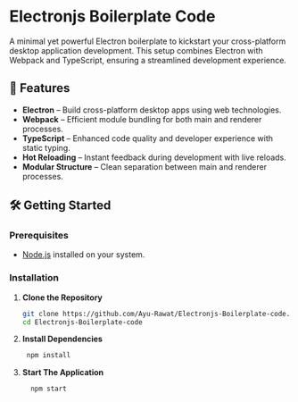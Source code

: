 # Electronjs Boilerplate Code

A minimal yet powerful Electron boilerplate to kickstart your cross-platform desktop application development. This setup combines Electron with Webpack and TypeScript, ensuring a streamlined development experience.

## 🚀 Features

- **Electron** – Build cross-platform desktop apps using web technologies.
- **Webpack** – Efficient module bundling for both main and renderer processes.
- **TypeScript** – Enhanced code quality and developer experience with static typing.
- **Hot Reloading** – Instant feedback during development with live reloads.
- **Modular Structure** – Clean separation between main and renderer processes.

## 🛠 Getting Started

### Prerequisites

- [Node.js](https://nodejs.org/) installed on your system.

### Installation

1. **Clone the Repository**

   ```bash
   git clone https://github.com/Ayu-Rawat/Electronjs-Boilerplate-code.git
   cd Electronjs-Boilerplate-code

2. **Install Dependencies**

    ```bash
     npm install

3. **Start The Application**

   ```bash
     npm start

